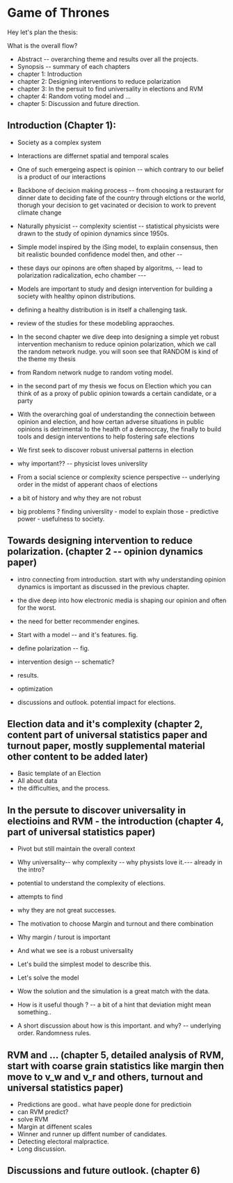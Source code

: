 # Game of Thrones


Hey let's plan the thesis:


What is the overall flow?
- Abstract -- overarching theme and results over all the projects.
- Synopsis -- summary of each chapters
- chapter 1: Introduction
- chapter 2: Designing interventions to reduce polarization
- chapter 3: In the persuit to find universality in elections and RVM
- chapter 4: Random voting model and ...
- chapter 5: Discussion and future direction.

## Introduction (Chapter 1):

- Society as a complex system
- Interactions are differnet spatial and temporal scales
- One of such emergeing aspect is opinion -- which contrary to our belief is a product of our interactions
- Backbone of decision making process -- from choosing a restaurant for dinner date to deciding fate of the country
through elctions or the world, thorugh your decision to get vacinated or decision to work to prevent climate change
- Naturally physicist -- complexity scientist -- statistical physicists were drawn to the study of opinion dynamics 
since 1950s. 
- Simple model inspired by the iSing model, to explaiin consensus, then bit realistic bounded confidence model
then, and other -- 
- these days our opinons are often shaped by algoritms, -- lead to polarization radicalization, echo chamber ---
- Models are important to study and design intervention for building a society with healthy opinon distributions.
- defining a healthy distribution is in itself a challenging task.
- review of the studies for these modebling appraoches.

- In the second chapter we dive deep into designing a simple yet robust intervention mechanism to reduce opinion 
polarization, which we call the random network nudge. you will soon see that RANDOM is kind of the theme my thesis
- from Random network nudge to random voting model.

- in the second part of my thesis we focus on Election which you can think of as a proxy of public opinion towards a 
certain candidate, or a party

- With the overarching goal of understanding the connectioin between opinion and election, and how certan adverse 
situations in public opinions is detrimental to the health of a democrcay, the finally to build tools and design interventions to help fostering safe elections

- We first seek to discover robust universal patterns in election
- why important?? -- physicist loves universlity
- From a social science or complexity science perspective -- underlying order in the midst of apperant chaos of 
elections
- a bit of history and why they are not robust
- big problems ? finding universlity - model to explain those - predictive power - usefulness to society.



## Towards designing intervention to reduce polarization. (chapter 2 -- opinion dynamics paper)
- intro connecting from introduction. start with why understanding opinion dynamics is important as discussed in the previous chapter. 
- the dive deep into how electronic media is shaping our opinion and often for the worst. 
- the need for better recommender engines.

- Start with a model -- and it's features. fig.
- define polarization -- fig.
- intervention design -- schematic?
- results.
- optimization
- discussions and outlook. potential impact for elections.


## Election data and it's complexity (chapter 2, content part of universal statistics paper and turnout paper, mostly supplemental material other content to be added later)
- Basic template of an Election
- All about data
- the difficulties, and the process.

## In the persute to discover universality in electioins and RVM - the introduction (chapter 4, part of universal statistics paper)

- Pivot but still maintain the overall context
- Why universality-- why complexity -- why physists love it.--- already in the  intro?
- potential to understand the complexity of elections.
- attempts to find
- why they are not great successes.


- The motivation to choose Margin and turnout and there combination
- Why margin / turout is important
- And what we see is a robust universality 
- Let's build the simplest model to describe this.
- Let's solve the model
- Wow the solution and the simulation is a great match with the data.
- How is it useful though ? -- a bit of a hint that deviation might mean something..
- A short discussion about how is this important. and why? -- underlying order. Randomness rules.


## RVM and ... (chapter 5, detailed analysis of RVM, start with coarse grain statistics like margin then move to v_w and v_r and others, turnout and universal statistics paper)
- Predictions are good.. what have people done for predictioin
- can RVM predict?
- solve RVM 
- Margin at diffenent scales
- Winner  and runner up diffent number of candidates.
- Detecting electoral malpractice.
- Long discussion.

## Discussions and future outlook. (chapter 6)





